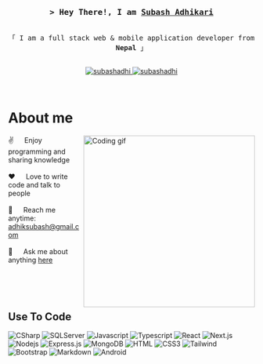 <h3 align="center">
        <samp>&gt; Hey There!, I am
                <b><a target="_blank" href="https://adhikarisubash.com.np">Subash Adhikari</a></b>
        </samp>
</h3>


<p align="center"> 
  <samp>
    <br>
    「 I am a full stack web & mobile application developer from <b>Nepal</b> 」
    <br>
    <br>
  </samp>
</p>

<p align="center">
 <a href="https://adhikarisubash.com.np" target="blank">
  <img src="https://img.shields.io/badge/Website-DC143C?style=for-the-badge&logo=medium&logoColor=white" alt="subashadhi" />
 </a>
 <a href="https://www.linkedin.com/in/subashadhi/" target="_blank">
  <img src="https://img.shields.io/badge/LinkedIn-0077B5?style=for-the-badge&logo=linkedin&logoColor=white" alt="subashadhi"/>
 </a>
 </p>
<br />

<!-- About Section -->
 # About me
 
<p>
 <img align="right" width="350" src="/assets/programmer.gif" alt="Coding gif" />
  
 ✌️ &emsp; Enjoy programming and sharing knowledge<br/><br/>
 ❤️ &emsp; Love to write code and talk to people<br/><br/>
 📧 &emsp; Reach me anytime: adhiksubash@gmail.com<br/><br/>
 💬 &emsp; Ask me about anything [here](https://github.com/adhiksubash/adhiksubash/issues)

</p>

<br/>
<br/>
<br/>

## Use To Code
![CSharp](https://img.shields.io/badge/CSharp-0078d7?style=for-the-badge&logo=CSharp&logoColor=white)
![SQLServer](https://img.shields.io/badge/SQL%20Server-CC2927?style=for-the-badge&logo=microsoftsqlserver&logoColor=white)
![Javascript](https://img.shields.io/badge/Javascript-F0DB4F?style=for-the-badge&labelColor=black&logo=javascript&logoColor=F0DB4F)
![Typescript](https://img.shields.io/badge/Typescript-007acc?style=for-the-badge&labelColor=black&logo=typescript&logoColor=007acc)
![React](https://img.shields.io/badge/-React-61DBFB?style=for-the-badge&labelColor=black&logo=react&logoColor=61DBFB)
![Next.js](https://img.shields.io/badge/next.js-000000?style=for-the-badge&logo=nextdotjs&logoColor=white)
![Nodejs](https://img.shields.io/badge/Nodejs-3C873A?style=for-the-badge&labelColor=black&logo=node.js&logoColor=3C873A)
![Express.js](https://img.shields.io/badge/Express.js-000000?style=for-the-badge&logo=express&logoColor=white)
![MongoDB](https://img.shields.io/badge/MongoDB-4EA94B?style=for-the-badge&logo=mongodb&logoColor=white)
![HTML](https://img.shields.io/badge/HTML5-E34F26?style=for-the-badge&logo=html5&logoColor=white)
![CSS3](https://img.shields.io/badge/CSS3-1572B6?style=for-the-badge&logo=css3&logoColor=white)
![Tailwind](https://img.shields.io/badge/Tailwind_CSS-092749?style=for-the-badge&logo=tailwindcss&logoColor=06B6D4&labelColor=000000)
![Bootstrap](https://img.shields.io/badge/Bootstrap-563D7C?style=for-the-badge&logo=bootstrap&logoColor=white)
![Markdown](https://img.shields.io/badge/Markdown-000000?style=for-the-badge&logo=markdown&logoColor=white)
![Android](https://img.shields.io/badge/Android-3C873A?style=for-the-badge&logo=android&logoColor=white)

<br/>
